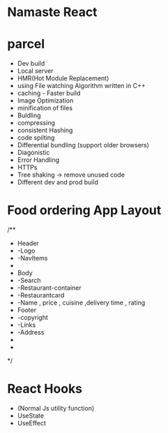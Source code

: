 # Namaste React

# parcel

- Dev build
- Local server
- HMR(Hot Module Replacement)
- using File watching Algorithm written in C++
- caching - Faster build
- Image Optimization
- minification of files
- Buldling
- compressing
- consistent Hashing
- code spilting
- Differential bundling (support older browsers)
- Diagonistic
- Error Handling
- HTTPs
- Tree shaking -> remove unused code
- Different dev and prod build


# Food ordering App Layout

/**
 * Header
 * -Logo
 * -NavItems
 *
 * Body
 * -Search
 * -Restaurant-container
 *  -Restaurantcard
 *   -Name , price , cuisine ,delivery time , rating
 * Footer
 * -copyright
 * -Links
 * -Address
 *
 *
 */


 # React Hooks
 - (Normal Js utility function)
 - UseState
 - UseEffect

